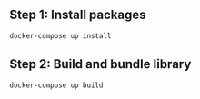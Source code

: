 ## Step 1: Install packages
```sh
docker-compose up install
```
## Step 2: Build and bundle library
```sh
docker-compose up build
```
